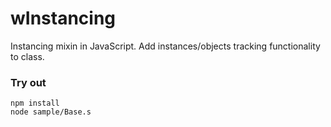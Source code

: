# wInstancing

Instancing mixin in JavaScript. Add instances/objects tracking functionality to class.

### Try out
```
npm install
node sample/Base.s
```














